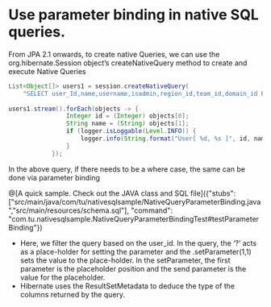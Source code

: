 # Use parameter binding in native SQL queries.

From JPA 2.1 onwards, to create native Queries, we can use the org.hibernate.Session object’s createNativeQuery method to create and execute Native Queries
```java
List<Object[]> users1 = session.createNativeQuery(
	"SELECT user_Id,name,username,isadmin,region_id,team_id,domain_id FROM user").list();
			
users1.stream().forEach(objects -> {
				Integer id = (Integer) objects[0];
				String name = (String) objects[1];
				if (logger.isLoggable(Level.INFO)) {
					logger.info(String.format("User[ %d, %s ]", id, name));
				}
			});
```

In the above query, if there needs to be a where case, the same can be done via parameter binding

@[A quick sample. Check out the JAVA class and SQL file]({"stubs": ["src/main/java/com/tu/nativesqlsample/NativeQueryParameterBinding.java","src/main/resources/schema.sql"], "command": "com.tu.nativesqlsample.NativeQueryParameterBindingTest#testParameterBinding"})

* Here, we filter the query based on the user_id. In the query, the ‘?’ acts as a place-holder for setting the parameter and the .setParameter(1,1) sets the value to the place-holder. In the setParameter, the first parameter is the placeholder position and the send parameter is the value for the placeholder.
* Hibernate uses the ResultSetMetadata to deduce the type of the columns returned by the query. 
